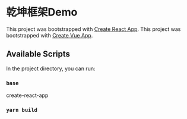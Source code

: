 # 乾坤框架Demo

This project was bootstrapped with [Create React App](https://github.com/facebook/create-react-app).
This project was bootstrapped with [Create Vue App]((https://github.com/vuejs/vue-cli).).

## Available Scripts

In the project directory, you can run:

### `base`

create-react-app

### `yarn build`


